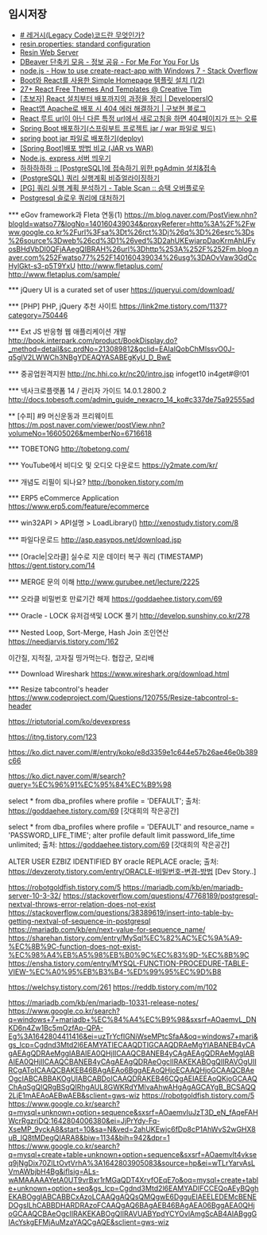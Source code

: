 
## 임시저장

- [# 레거시(Legacy Code)코드란 무엇인가?](https://yenbook.tistory.com/m/57)
- [resin.properties: standard configuration](https://www.caucho.com/resin-4.0/admin/config-resin-properties.xtp)
- [Resin Web Server](http://w.vizenmedical.com/resin-doc/install/httpd.xtp)
- [DBeaver 단축키 모음 - 정보 공유 - For Me For You For Us](https://meyouus.tistory.com/52)
- [node.js - How to use create-react-app with Windows 7 - Stack Overflow](https://stackoverflow.com/questions/70380801/how-to-use-create-react-app-with-windows-7)
- [Boot와 React를 사용한 Simple Homepage 템플릿 설치 (1/2)](https://offbyone.tistory.com/450)
- [27+ React Free Themes And Templates @ Creative Tim](https://www.creative-tim.com/templates/react-free)
- [[초보자] React 설치부터 배포까지의 과정을 정리 | DevelopersIO](https://dev.classmethod.jp/articles/the-process-from-installing-react-to-distributing-it/)
- [React앱 Apache로 배포 시 404 에러 해결하기 | 구보현 블로그](https://bohyeon-n.github.io/deploy/web/react_apache_error.html)
- [React 루트 url이 아닌 다른 특정 url에서 새로고침을 하면 404페이지가 뜨는 오류](https://eoghks0521.tistory.com/m/entry/React-%EB%A3%A8%ED%8A%B8-url%EC%9D%B4-%EC%95%84%EB%8B%8C-%EB%8B%A4%EB%A5%B8-%ED%8A%B9%EC%A0%95-url%EC%97%90%EC%84%9C-%EC%83%88%EB%A1%9C%EA%B3%A0%EC%B9%A8%EC%9D%84-%ED%95%98%EB%A9%B4-404%ED%8E%98%EC%9D%B4%EC%A7%80%EA%B0%80-%EB%9C%A8%EB%8A%94-%EC%98%A4%EB%A5%98)
- [Spring Boot 배포하기(스프링부트 프로젝트 jar / war 파일로 빌드)](https://binit.tistory.com/25)
- [spring boot jar 파일로 배포하기(deploy)](https://www.leafcats.com/178)
- [[Spring Boot]배포 방법 비교 (JAR vs WAR)](https://hye0-log.tistory.com/m/27)
- [Node.js, express 서버 띄우기](https://velog.io/@decody/Node.js-Express-)
- [하하하하하 :: [PostgreSQL]에 접속하기 위한 pgAdmin 설치&접속](https://forgiveall.tistory.com/180)
- [(PostgreSQL) 쿼리 실행계획 비쥬얼라이징하기](https://americanopeople.tistory.com/307)
- [[PG] 쿼리 실행 계획 분석하기 - Table Scan :: 승택 오버플로우](https://seungtaek-overflow.tistory.com/5)
- [Postgresql 슬로우 쿼리에 대처하기](https://velog.io/@jwpark06/Postgresql-%EC%8A%AC%EB%A1%9C%EC%9A%B0-%EC%BF%BC%EB%A6%AC%EC%97%90-%EB%8C%80%EC%B2%98%ED%95%98%EA%B8%B0)





*** eGov framework과 Fleta 연동(1)
https://m.blog.naver.com/PostView.nhn?blogId=watso77&logNo=140160439034&proxyReferer=http%3A%2F%2Fwww.google.co.kr%2Furl%3Fsa%3Dt%26rct%3Dj%26q%3D%26esrc%3Ds%26source%3Dweb%26cd%3D1%26ved%3D2ahUKEwjarpDaoKrmAhUFyosBHdVbDl0QFjAAegQIBRAH%26url%3Dhttp%253A%252F%252Fm.blog.naver.com%252Fwatso77%252F140160439034%26usg%3DAOvVaw3GdCcHylGkt-s3-p5T9YxU
http://www.fletaplus.com/
http://www.fletaplus.com/sample/


*** jQuery UI is a curated set of user 
https://jqueryui.com/download/


*** [PHP] PHP, jQuery 추천 사이트
https://link2me.tistory.com/1137?category=750446


*** Ext JS 반응형 웹 애플리케이션 개발 
http://book.interpark.com/product/BookDisplay.do?_method=detail&sc.prdNo=213089812&gclid=EAIaIQobChMIssvO0J-q5gIV2LWWCh3NBgYDEAQYASABEgKyU_D_BwE


*** 중공업원격지원
http://nc.hhi.co.kr/nc20/intro.jsp
infoget10
in4get#@!01


*** 넥사크로플랫폼 14 / 관리자 가이드 14.0.1.2800.2
http://docs.tobesoft.com/admin_guide_nexacro_14_ko#c337de75a92555ad


** [수피] #9 머신운동과 프리웨이트
https://m.post.naver.com/viewer/postView.nhn?volumeNo=16605026&memberNo=6716618


*** TOBETONG
http://tobetong.com/


*** YouTube에서 비디오 및 오디오 다운로드
https://y2mate.com/kr/


*** 개념도 리필이 되나요?
http://bonoken.tistory.com/m


*** ERP5 eCommerce Application
https://www.erp5.com/feature/ecommerce


*** win32API > API설명 > LoadLibrary()
http://xenostudy.tistory.com/8


*** 파일다운로드
http://asp.easypos.net/download.jsp


*** [Oracle|오라클] 실수로 지운 데이터 복구 쿼리 (TIMESTAMP)
https://gent.tistory.com/14


*** MERGE 문의 이해
http://www.gurubee.net/lecture/2225



*** 오라클 비밀번호 만료기간 해제
https://goddaehee.tistory.com/69


*** Oracle - LOCK 유저검색및 LOCK 풀기
http://develop.sunshiny.co.kr/278


*** Nested Loop, Sort-Merge, Hash Join 조인연산
https://needjarvis.tistory.com/162





이간질, 지적질, 고자질
띵가먹는다.
협잡군, 모리배





*** Download Wireshark
https://www.wireshark.org/download.html




*** Resize tabcontrol's header
https://www.codeproject.com/Questions/120755/Resize-tabcontrol-s-header


https://riptutorial.com/ko/devexpress

https://itng.tistory.com/123


https://ko.dict.naver.com/#/entry/koko/e8d3359e1c644e57b26ae46e0b389c66



https://ko.dict.naver.com/#/search?query=%EC%96%91%EC%95%84%EC%B9%98





select * from dba_profiles where profile = 'DEFAULT'; 
출처: https://goddaehee.tistory.com/69 [갓대희의 작은공간]


select * from dba_profiles where profile = 'DEFAULT' and resource_name = 'PASSWORD_LIFE_TIME'; 
alter profile default limit password_life_time unlimited;
출처: https://goddaehee.tistory.com/69 [갓대희의 작은공간]


ALTER USER EZBIZ IDENTIFIED BY oracle  REPLACE oracle;
출처: https://devzeroty.tistory.com/entry/ORACLE-비밀번호-변경-방법 [Dev Story..]







https://robotgoldfish.tistory.com/5
https://mariadb.com/kb/en/mariadb-server-10-3-32/
https://stackoverflow.com/questions/47768189/postgresql-nextval-throws-error-relation-does-not-exist
https://stackoverflow.com/questions/38389619/insert-into-table-by-getting-nextval-of-sequence-in-postgresql
https://mariadb.com/kb/en/next-value-for-sequence_name/
https://sharehan.tistory.com/entry/MySql%EC%82%AC%EC%9A%A9-%EC%8B%9C-function-does-not-exist-%EC%98%A4%EB%A5%98%EB%B0%9C%EC%83%9D-%EC%8B%9C
https://ensha.tistory.com/entry/MYSQL-FUNCTION-PROCEDURE-TABLE-VIEW-%EC%A0%95%EB%B3%B4-%ED%99%95%EC%9D%B8

https://welchsy.tistory.com/261
https://reddb.tistory.com/m/102




https://mariadb.com/kb/en/mariadb-10331-release-notes/
https://www.google.co.kr/search?q=windows+7+mariadb+%EC%84%A4%EC%B9%98&sxsrf=AOaemvL_DNKD6n4Zw1Bc5mOzfAp-QPA-Eg%3A1642804411416&ei=uzTrYcfIGNiWseMPtcSfaA&oq=windows7+mari&gs_lcp=Cgdnd3Mtd2l6EAMYATIECAAQDTIGCAAQDRAeMgYIABANEB4yCAgAEAgQDRAeMggIABAIEA0QHjIICAAQCBANEB4yCAgAEAgQDRAeMggIABAIEA0QHjIICAAQCBANEB4yCAgAEAgQDRAeOgcIIRAKEKABOgQIIRAVOgUIIRCgAToICAAQCBAKEB46BAgAEAo6BggAEAoQHjoECAAQHjoGCAAQCBAeOgcIABCABBAKOgUIABCABDoICAAQDRAKEB46CQgAEIAEEAoQKjoGCAAQChAqSgQIQRgBSgQIRhgAUL8GWKRdYMlvaAhwAHgAgAGCAYgB_BCSAQQ2LjE1mAEAoAEBwAEB&sclient=gws-wiz
https://robotgoldfish.tistory.com/5
https://www.google.co.kr/search?q=mysql+unknown+option+sequence&sxsrf=AOaemvIuJzT3D_eN_fAqeFAHWcrRgzriDQ:1642804006380&ei=JjPrYdy-Fq-XseMP_9yckA8&start=10&sa=N&ved=2ahUKEwjc6fDp8cP1AhWvS2wGHX8uB_IQ8tMDegQIARA8&biw=1134&bih=942&dpr=1
https://www.google.co.kr/search?q=mysql+create+table+unknown+option+sequence&sxsrf=AOaemvIt4vkseq9jNgDix70ZlLtOvtVrhA%3A1642803905083&source=hp&ei=wTLrYarvAsLVmAWbjbH4Bg&iflsig=ALs-wAMAAAAAYetA0UT9vrBxr1rMGaQDT4XrvfOEqE7o&oq=mysql+create+table+unknown+option+seq&gs_lcp=Cgdnd3Mtd2l6EAMYADIFCCEQoAEyBQghEKABOggIABCABBCxAzoLCAAQgAQQsQMQgwE6DgguEIAEELEDEMcBENEDOgsILhCABBDHARDRAzoFCAAQgAQ6BAgAEB46BAgAEA06BggAEA0QHjoGCAAQCBAeOgcIIRAKEKABOgQIIRAVUABYpdYCYOvlAmgScAB4AIABggGIAcYskgEFMjAuMzaYAQCgAQE&sclient=gws-wiz












